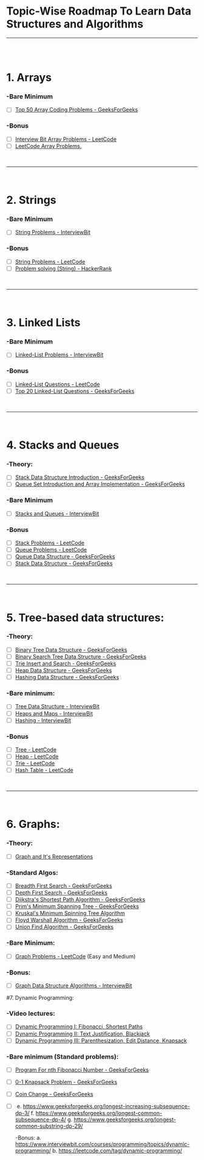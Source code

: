 Topic-Wise Roadmap To Learn Data Structures and Algorithms
===============================================
-------------------
<br>
<br>

# 1. Arrays

###	-Bare Minimum
- [ ] [Top 50 Array Coding Problems - GeeksForGeeks](https://www.geeksforgeeks.org/top-50-array-coding-problems-for-interviews/ "Top 50 Array Coding Problems - GeeksForGeeks")

###	-Bonus
- [ ] [Interview Bit Array Problems - LeetCode](https://www.interviewbit.com/courses/programming/topics/arrays/ "Interview Bit Array Problems - LeetCode")
- [ ] [LeetCode Array Problems.](https://leetcode.com/tag/array/ "Array Problems - LeetCode")
<br>

-------------

<br>

# 2. Strings

###	-Bare Minimum
- [ ] [String Problems - InterviewBit](https://www.interviewbit.com/courses/programming/topics/strings/ "String Problems - InterviewBit")
	
###	-Bonus
- [ ] [String Problems - LeetCode](https://leetcode.com/tag/string/ "String Problems - LeetCode")
- [ ] [Problem solving (String) - HackerRank](https://www.hackerrank.com/domains/algorithms?filters%5Bstatus%5D%5B%5D=unsolved%5Cu0026filters%5Bsubdomains%5D%5B%5D%3Dstrings%5Cu0026badge_type%3Dproblem-solving&filters%5Bstatus%5D%5B%5D=unsolved&filters%5Bsubdomains%5D%5B%5D=strings "Problem solving (String) - HackerRank")
<br>

--------

<br>

# 3. Linked Lists
	
###	-Bare Minimum
- [ ] [Linked-List Problems - InterviewBit](https://www.interviewbit.com/courses/programming/topics/linked-lists/ "Linked-List Problems - InterviewBit")

###	-Bonus
- [ ] [Linked-List Questions - LeetCode](https://leetcode.com/tag/linked-list/ "Linked-List Questions - LeetCode")
- [ ] [Top 20 Linked-List Questions - GeeksForGeeks](https://www.geeksforgeeks.org/top-20-linked-list-interview-question/ "Top 20 Linked-List Questions - GeeksForGeeks")
<br>

--------

<br>

# 4. Stacks and Queues
	
###	-Theory:
- [ ] [Stack Data Structure Introduction - GeeksForGeeks](https://www.geeksforgeeks.org/stack-data-structure-introduction-program/ "Stack Data Structure Introduction - GeeksForGeeks")
- [ ] [Queue Set Introduction and Array Implementation - GeeksForGeeks](https://www.geeksforgeeks.org/queue-set-1introduction-and-array-implementation/ "Queue Set Introduction and Array Implementation - GeeksForGeeks")

###	-Bare Minimum
- [ ] [Stacks and Queues - InterviewBit](https://www.interviewbit.com/courses/programming/topics/stacks-and-queues/ "Stacks and Queues - InterviewBit")

###	-Bonus
- [ ] [Stack Problems - LeetCode](https://leetcode.com/tag/stack/ "Stack Problems - LeetCode")
- [ ] [Queue Problems - LeetCode](https://leetcode.com/tag/queue/ "Queue Problems - LeetCode")
- [ ] [Queue Data Structure - GeeksForGeeks](https://www.geeksforgeeks.org/queue-data-structure/ "Queue Data Structure - GeeksForGeeks")
- [ ] [Stack Data Structure - GeeksForGeeks](https://www.geeksforgeeks.org/stack-data-structure0 "Stack Data Structure - GeeksForGeeks")
<br>

---------

<br>

# 5. Tree-based data structures:

###	-Theory:
- [ ] [Binary Tree Data Structure - GeeksForGeeks](https://www.geeksforgeeks.org/binary-tree-data-structure/ "Binary Tree Data Structure - GeeksForGeeks")
- [ ] [Binary Search Tree Data Structure - GeeksForGeeks](https://www.geeksforgeeks.org/binary-search-tree-data-structure/ "Binary Search Tree Data Structure - GeeksForGeeks")
- [ ] [Trie Insert and Search - GeeksForGeeks](https://www.geeksforgeeks.org/trie-insert-and-search/ "Trie Insert and Search - GeeksForGeeks")
- [ ] [Heap Data Structure - GeeksForGeeks](https://www.geeksforgeeks.org/heap-data-structure/ "Heap Data Structure - GeeksForGeeks")
- [ ] [Hashing Data Structure - GeeksForGeeks](https://www.geeksforgeeks.org/hashing-data-structure/ "Hashing Data Structure - GeeksForGeeks")

###	-Bare minimum:
- [ ] [Tree Data Structure - InterviewBit](https://www.interviewbit.com/courses/programming/topics/tree-data-structure/ "Tree Data Structure - InterviewBit")
- [ ] [Heaps and Maps - InterviewBit](https://www.interviewbit.com/courses/programming/topics/heaps-and-maps/ "Heaps and Maps - InterviewBit")
- [ ] [Hashing - InterviewBit](https://www.interviewbit.com/courses/programming/topics/hashing/ "Hashing - InterviewBit")

###	-Bonus
- [ ] [Tree - LeetCode](https://leetcode.com/tag/tree/ "Tree - LeetCode")
- [ ] [Heap - LeetCode](https://leetcode.com/tag/heap/ "Heap - LeetCode")
- [ ] [Trie - LeetCode](https://leetcode.com/tag/trie/ "Trie - LeetCode")
- [ ] [Hash Table - LeetCode](https://leetcode.com/tag/hash-table/ "Hash Table - LeetCode")
<br>

--------

<br>

# 6. Graphs:

###	-Theory:
- [ ] [Graph and It's Representations](https://www.geeksforgeeks.org/graph-and-its-representations/ "Graph and It's Representations - GeeksForGeeks")

###	-Standard Algos:
- [ ] [Breadth First Search - GeeksForGeeks](https://www.geeksforgeeks.org/breadth-first-search-or-bfs-for-a-graph/ "Breadth First Search - GeeksForGeeks")
- [ ] [Depth First Search - GeeksForGeeks](https://www.geeksforgeeks.org/depth-first-search-or-dfs-for-a-graph/ "Depth First Search - GeeksForGeeks")
- [ ] [Dijkstra's Shortest Path Algorithm - GeeksForGeeks](https://www.geeksforgeeks.org/dijkstras-shortest-path-algorithm-greedy-algo-7/ "Dijkstra's Shortest Path Algorithm - GeeksForGeeks")
- [ ] [Prim's Minimum Spanning Tree - GeeksForGeeks](https://www.geeksforgeeks.org/prims-minimum-spanning-tree-mst-greedy-algo-5/ "Prim's Minimum Spanning Tree - GeeksForGeeks")
- [ ] [Kruskal's Minimum Spinning Tree Algorithm](https://www.geeksforgeeks.org/kruskals-minimum-spanning-tree-algorithm-greedy-algo-2/ "Kruskal's Minimum Spinning Tree Algorithm")
- [ ] [Floyd Warshall Algorithm - GeeksForGeeks](https://www.geeksforgeeks.org/floyd-warshall-algorithm-dp-16/ "Floyd Warshall Algorithm - GeeksForGeeks")
- [ ] [Union Find Algorithm - GeeksForGeeks](https://www.geeksforgeeks.org/union-find-algorithm-union-rank-find-optimized-path-compression/ "Union Find Algorithm - GeeksForGeeks")

###	-Bare Minimum:
- [ ] [Graph Problems - LeetCode](https://leetcode.com/tag/graph/ "Graph Problems - LeetCode") (Easy and Medium)

###	-Bonus:
- [ ] [Graph Data Structure Algorithms - InterviewBit](https://www.interviewbit.com/courses/programming/topics/graph-data-structure-algorithms/ "Graph Data Structure Algorithms - InterviewBit")


#7. Dynamic Programming:
	
###	-Video lectures:
- [ ] [Dynamic Programming I: Fibonacci, Shortest Paths](https://www.youtube.com/watch?v=OQ5jsbhAv_M\u0026list=PLcDimPvbmfT8qAxD6JH_kmXiQwTNcoK78 "Dynamic Programming I: Fibonacci, Shortest Paths")
- [ ] [Dynamic Programming II: Text Justification, Blackjack](https://www.youtube.com/watch?v=ENyox7kNKeY\u0026list=PLcDimPvbmfT8qAxD6JH_kmXiQwTNcoK78\u0026index=2 "Dynamic Programming II: Text Justification, Blackjack")
- [ ] [Dynamic Programming III: Parenthesization, Edit Distance, Knapsack](https://www.youtube.com/watch?v=ocZMDMZwhCY\u0026list=PLcDimPvbmfT8qAxD6JH_kmXiQwTNcoK78\u0026index=3 "Dynamic Programming III: Parenthesization, Edit Distance, Knapsack")

###	-Bare minimum (Standard problems):
- [ ] [Program For nth Fibonacci Number - GeeksForGeeks](https://www.geeksforgeeks.org/program-for-nth-fibonacci-number/ "Program For nth Fibonacci Number - GeeksForGeeks")
- [ ] [0-1 Knapsack Problem - GeeksForGeeks](https://www.geeksforgeeks.org/0-1-knapsack-problem-dp-10/ "0-1 Knapsack Problem - GeeksForGeeks")
- [ ] [Coin Change - GeeksForGeeks](https://www.geeksforgeeks.org/coin-change-dp-7/ "Coin Change - GeeksForGeeks")
- [ ] [](https://www.geeksforgeeks.org/compute-ncr-p-set-1-introduction-and-dynamic-programming-solution/ "Compute NCR P Set")
		e. https://www.geeksforgeeks.org/longest-increasing-subsequence-dp-3/
		f. https://www.geeksforgeeks.org/longest-common-subsequence-dp-4/
		g. https://www.geeksforgeeks.org/longest-common-substring-dp-29/


	-Bonus:
		a. https://www.interviewbit.com/courses/programming/topics/dynamic-programming/
		b. https://leetcode.com/tag/dynamic-programming/
